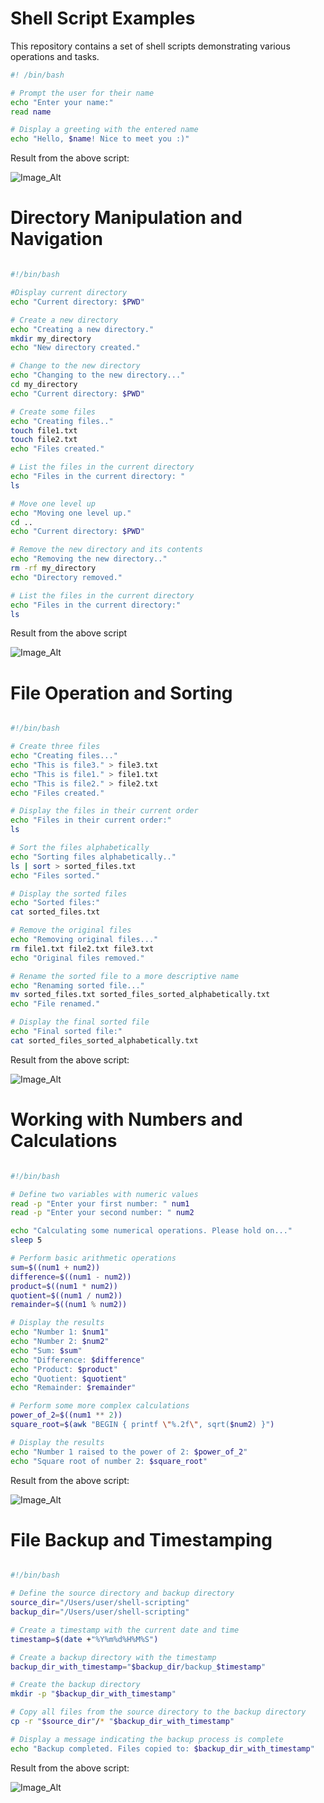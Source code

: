 # Shell Script Examples

This repository contains a set of shell scripts demonstrating various operations and tasks.

```bash
#! /bin/bash

# Prompt the user for their name
echo "Enter your name:"
read name

# Display a greeting with the entered name
echo "Hello, $name! Nice to meet you :)"

```
Result from the above script:

![Image_Alt](https://github.com/tochinicky/dareyGit/assets/29289689/974c9ddf-7d2d-4d82-8097-d509a2ebac06)

# Directory Manipulation and Navigation

```bash

#!/bin/bash

#Display current directory
echo "Current directory: $PWD"

# Create a new directory
echo "Creating a new directory."
mkdir my_directory
echo "New directory created."

# Change to the new directory
echo "Changing to the new directory..."
cd my_directory
echo "Current directory: $PWD"

# Create some files
echo "Creating files.."
touch file1.txt
touch file2.txt
echo "Files created."

# List the files in the current directory
echo "Files in the current directory: "
ls

# Move one level up
echo "Moving one level up."
cd ..
echo "Current directory: $PWD"

# Remove the new directory and its contents
echo "Removing the new directory.."
rm -rf my_directory
echo "Directory removed."

# List the files in the current directory
echo "Files in the current directory:"
ls

```
Result from the above script

![Image_Alt](https://github.com/tochinicky/dareyGit/assets/29289689/eaa31bc4-50a8-4ce7-a33a-30377b89f695)

# File Operation and Sorting

```bash

#!/bin/bash

# Create three files
echo "Creating files..."
echo "This is file3." > file3.txt
echo "This is file1." > file1.txt
echo "This is file2." > file2.txt
echo "Files created."

# Display the files in their current order
echo "Files in their current order:"
ls

# Sort the files alphabetically
echo "Sorting files alphabetically.."
ls | sort > sorted_files.txt
echo "Files sorted."

# Display the sorted files
echo "Sorted files:"
cat sorted_files.txt

# Remove the original files
echo "Removing original files..."
rm file1.txt file2.txt file3.txt
echo "Original files removed."

# Rename the sorted file to a more descriptive name
echo "Renaming sorted file..."
mv sorted_files.txt sorted_files_sorted_alphabetically.txt
echo "File renamed."

# Display the final sorted file
echo "Final sorted file:"
cat sorted_files_sorted_alphabetically.txt

```
Result from the above script:

![Image_Alt](https://github.com/tochinicky/dareyGit/assets/29289689/9c23b469-2e9b-4e18-8664-3e00e88360de)

# Working with Numbers and Calculations

```bash

#!/bin/bash

# Define two variables with numeric values
read -p "Enter your first number: " num1
read -p "Enter your second number: " num2

echo "Calculating some numerical operations. Please hold on..."
sleep 5

# Perform basic arithmetic operations
sum=$((num1 + num2))
difference=$((num1 - num2))
product=$((num1 * num2))
quotient=$((num1 / num2))
remainder=$((num1 % num2))

# Display the results
echo "Number 1: $num1"
echo "Number 2: $num2"
echo "Sum: $sum"
echo "Difference: $difference"
echo "Product: $product"
echo "Quotient: $quotient"
echo "Remainder: $remainder"

# Perform some more complex calculations
power_of_2=$((num1 ** 2))
square_root=$(awk "BEGIN { printf \"%.2f\", sqrt($num2) }")

# Display the results
echo "Number 1 raised to the power of 2: $power_of_2"
echo "Square root of number 2: $square_root"

```
Result from the above script:

![Image_Alt](https://github.com/tochinicky/dareyGit/assets/29289689/d6307bfd-2ea4-4083-abc1-ef35fc90a9ae)

# File Backup and Timestamping

```bash

#!/bin/bash

# Define the source directory and backup directory
source_dir="/Users/user/shell-scripting"
backup_dir="/Users/user/shell-scripting"

# Create a timestamp with the current date and time
timestamp=$(date +"%Y%m%d%H%M%S")

# Create a backup directory with the timestamp
backup_dir_with_timestamp="$backup_dir/backup_$timestamp"

# Create the backup directory
mkdir -p "$backup_dir_with_timestamp"

# Copy all files from the source directory to the backup directory
cp -r "$source_dir"/* "$backup_dir_with_timestamp"

# Display a message indicating the backup process is complete
echo "Backup completed. Files copied to: $backup_dir_with_timestamp"

```
Result from the above script:

![Image_Alt](https://github.com/tochinicky/dareyGit/assets/29289689/801933e4-8fbf-41cc-9b9e-bc0ef67ae299)
